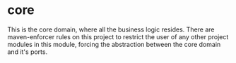 # core
This is the core domain, where all the business logic resides. There are maven-enforcer rules on this project to restrict the user of any other project modules in this module, forcing the abstraction between the core domain and it's ports.
